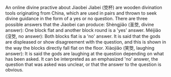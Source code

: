 An online divine practive about Jiaobei
Jiabei (筊杯) are wooden divination tools originating from China, which are used in pairs and thrown to seek divine guidance in the form of a yes or no question.
There are three possible answers that the Jiaobei can produce:
Shèngjiǎo (圣筊, divine answer): One block flat and another block round is a 'yes' answer.
Méijiǎo (沒筊, no answer): Both blocks flat is a 'no' answer. It is said that the gods are displeased or show disagreement with the question, and this is shown in the way the blocks directly fall flat on the floor.
Xiàojiǎo (笑筊, laughing answer): It is said the gods are laughing at the question depending on what has been asked. It can be interpreted as an emphasized 'no' answer, the question that was asked was unclear, or that the answer to the question is obvious.
